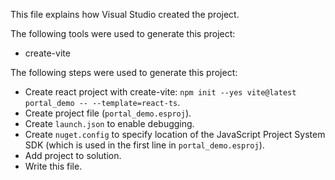 This file explains how Visual Studio created the project.

The following tools were used to generate this project:
- create-vite

The following steps were used to generate this project:
- Create react project with create-vite: `npm init --yes vite@latest portal_demo -- --template=react-ts`.
- Create project file (`portal_demo.esproj`).
- Create `launch.json` to enable debugging.
- Create `nuget.config` to specify location of the JavaScript Project System SDK (which is used in the first line in `portal_demo.esproj`).
- Add project to solution.
- Write this file.
